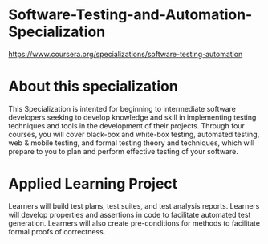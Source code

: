 # Software-Testing-and-Automation-Specialization

https://www.coursera.org/specializations/software-testing-automation

# About this specialization

This Specialization is intented for beginning to intermediate software developers seeking to develop knowledge and skill in implementing testing techniques and tools in the development of their projects. Through four courses, you will cover black-box and white-box testing, automated testing, web & mobile testing, and formal testing theory and techniques, which will prepare to you to plan and perform effective testing of your software.

# Applied Learning Project

Learners will build test plans, test suites, and test analysis reports. Learners will develop properties and assertions in code to facilitate automated test generation. Learners will also create pre-conditions for methods to facilitate formal proofs of correctness.
